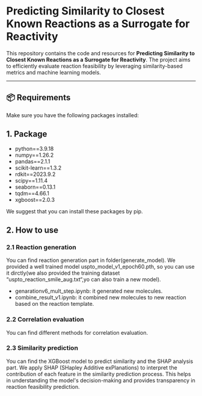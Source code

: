 # Predicting Similarity to Closest Known Reactions as a Surrogate for Reactivity

This repository contains the code and resources for **Predicting Similarity to Closest Known Reactions as a Surrogate for Reactivity**. The project aims to efficiently evaluate reaction feasibility by leveraging similarity-based metrics and machine learning models.

---

## 📦 Requirements
Make sure you have the following packages installed:
## 1. Package
* python==3.9.18  
* numpy==1.26.2  
* pandas==2.1.1 
* scikit-learn==1.3.2  
* rdkit==2023.9.2
* scipy==1.11.4
* seaborn==0.13.1
* tqdm==4.66.1
* xgboost==2.0.3

We suggest that you can install these packages by pip.

## 2. How to use
### 2.1 Reaction generation
You can find reaction generation part in folder(generate_model). We provided a well trained model uspto_model_v1_epoch60.pth, so you can use it dirctly(we also provided the training dataset “uspto_reaction_smile_aug.txt“,yo can also train a new model).
* genarationv6_mult_step.ipynb: it generated new molecules.
* combine_result_v1.ipynb: it combined new molecules to new reaction based on the reaction template.

### 2.2 Correlation evaluation
You can find different methods for correlation evaluation.

### 2.3 Similarity prediction
You can find the XGBoost model to predict similarity and the SHAP analysis part. We apply SHAP (SHapley Additive exPlanations) to interpret the contribution of each feature in the similarity prediction process. This helps in understanding the model's decision-making and provides transparency in reaction feasibility prediction.
